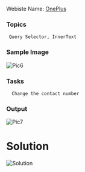 Webiste Name: [OnePlus](https://www.oneplus.in/support)

### Topics

     Query Selector, InnerText

### Sample Image

![Pic6](https://github.com/Akram-Mondal/Dom-Manipulation-project-04/assets/110484350/4ac094f3-8f46-473a-9044-1618169383d8)

### Tasks

      Change the contact number

### Output

![Pic7](https://github.com/Akram-Mondal/Dom-Manipulation-project-04/assets/110484350/3ecae6c1-4249-4922-9e29-da31e5b8969c)


# Solution
![Solution](https://github.com/Akram-Mondal/Dom-Manipulation-project-04/assets/110484350/e9973b12-d132-40ff-ba69-345246cfa94e)
